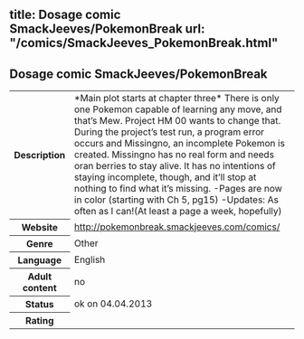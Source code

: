 title: Dosage comic SmackJeeves/PokemonBreak
url: "/comics/SmackJeeves_PokemonBreak.html"
---
Dosage comic SmackJeeves/PokemonBreak
-----------------------------------------

<table class="comicinfo">
<tr>
<th>Description</th><td>*Main plot starts at chapter three* There is only one Pokemon capable of learning any move, and that’s Mew. Project HM 00 wants to change that. During the project’s test run, a program error occurs and Missingno, an incomplete Pokemon is created. Missingno has no real form and needs oran berries to stay alive. It has no intentions of staying incomplete, though, and it’ll stop at nothing to find what it’s missing. -Pages are now in color (starting with Ch 5, pg15) -Updates: As often as I can!(At least a page a week, hopefully)</td>
</tr>
<tr>
<th>Website</th><td><a href="http://pokemonbreak.smackjeeves.com/comics/">http://pokemonbreak.smackjeeves.com/comics/</a></td>
</tr>
<tr>
<th>Genre</th><td>Other</td>
</tr>
<tr>
<th>Language</th><td>English</td>
</tr>
<tr>
<th>Adult content</th><td>no</td>
</tr>
<tr>
<th>Status</th><td>ok on 04.04.2013</td>
</tr>
<tr>
<th>Rating</th><td><div class="g-plusone" data-size="standard" data-annotation="bubble"
 data-href="http://pokemonbreak.smackjeeves.com/comics/"></div></td>
</tr>
</table>
<script type="text/javascript">
  (function() {
    var po = document.createElement('script'); po.type = 'text/javascript'; po.async = true;
    po.src = 'https://apis.google.com/js/plusone.js';
    var s = document.getElementsByTagName('script')[0]; s.parentNode.insertBefore(po, s);
  })();
</script>

